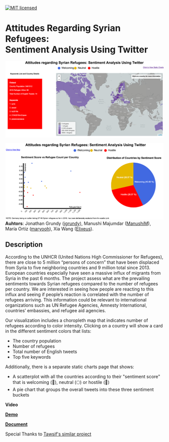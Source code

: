[![MIT licensed](https://img.shields.io/badge/license-MIT-blue.svg)](https://github.com/Elixeus/infoviz_refugee_project/blob/master/LICENSE.md)
# Attitudes Regarding Syrian Refugees: <br/> Sentiment Analysis Using Twitter
![alt text](https://raw.githubusercontent.com/Elixeus/infoviz_refugee_project/master/main_view.png 'The Main View')

![alt text](https://raw.githubusercontent.com/Elixeus/infoviz_refugee_project/master/scatter_and_py.png 'The Plots')
**Auhtors**: Jonathan Grundy ([jgrundy](https://github.com/jgrundy)), Manushi Majumdar ([ManushiM](https://github.com/ManushiM)), María Ortiz ([maryooh](https://github.com/maryooh)),  Xia Wang ([Elixeus](https://github.com/Elixeus)).
## Description
According to the UNHCR (United Nations High Commissioner for Refugees), there are close to 5 million “persons of concern” that have been displaced from Syria to five neighboring countries and 9 million total since 2013. European countries especially have seen a massive influx of migrants from Syria in the past 6 months. The project assess what are the prevailing sentiments towards Syrian refugees compared to the number of refugees per country. We are interested in seeing how people are reacting to this influx and seeing if people’s reaction is correlated with the number of refugees arriving. This information could be relevant to international organizations such as UN Refugee Agencies, Amnesty International,  countries’ embassies, and refugee aid agencies.

Our visualization includes a choropleth map that indicates number of refugees according to color intensity. Clicking on a country will show a card in the different sentiment colors that lists:

* The country population
* Number of refugees
* Total number of English tweets
* Top five keywords

Additionally, there is a separate static charts page that shows:
* A scatterplot with all the countries according to their "sentiment score" that is welcoming (:large_blue_circle:), neutral (:full_moon:) or hostile (:red_circle:)
* A pie chart that groups the overall tweets into these three sentiment buckets

**Video**

[**Demo**](http://jgrundy.github.io/infoviz_refugee_project/index.html)

[**Document**](https://docs.google.com/document/d/16RJf_7ufx5GSzzVpJWKNzBSVHa1z0XspTaDNSsN0Iys/edit#)

Special Thanks to [Tawsif's similar project](https://github.com/tawsifkhan/Syrian-Refugee-Twitter-Data-Analysis)
<!--# Motivation-->
<!--The Syrian Civil War has rained death upon Syria since its outbreak in March 2011, and forced tens of thousands of innocent citizens to fled their homeland and seek refugee in countries where they feel aliens. According to the [Syria Regional Refugee Response](http://data.unhcr.org/syrianrefugees/regional.php), in 2016 alone 31742 refugees left Syria. As the purpose of this project,-->
<!--# Data collection and preparation-->
<!--The data mining part is heavily inspired by [Tawsif's similar project](https://github.com/tawsifkhan/Syrian-Refugee-Twitter-Data-Analysis).-->
<!--# Visualization-->
<!--# TODO list-->
<!--- [x] Update the sentimental scores (histos for positive, negative and neutral scores) (Xia)-->
<!--- [x] Stitch everything together (Manushi)-->
<!--- [x] Update map color scheme; create legend (Jon)-->
